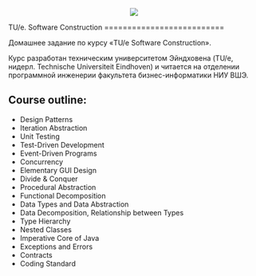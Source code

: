 <p align="center"><img src="http://mar.imghost.us/JuWl.png"/></p>
TU/e. Software Construction
==========================

Домашнее задание по курсу «TU/e Software Construction». 

Курс разработан техническим университетом Эйндховена (TU/e, нидерл. Technische Universiteit Eindhoven) и читается на отделении программной инженерии факультета бизнес-информатики НИУ ВШЭ.

Course outline:
----------------------
 * Design Patterns
 * Iteration Abstraction
 * Unit Testing
 * Test-Driven Development
 * Event-Driven Programs
 * Concurrency
 * Elementary GUI Design
 * Divide & Conquer
 * Procedural Abstraction
 * Functional Decomposition
 * Data Types and Data Abstraction
 * Data Decomposition, Relationship between Types
 * Type Hierarchy
 * Nested Classes
 * Imperative Core of Java
 * Exceptions and Errors
 * Contracts
 * Coding Standard


